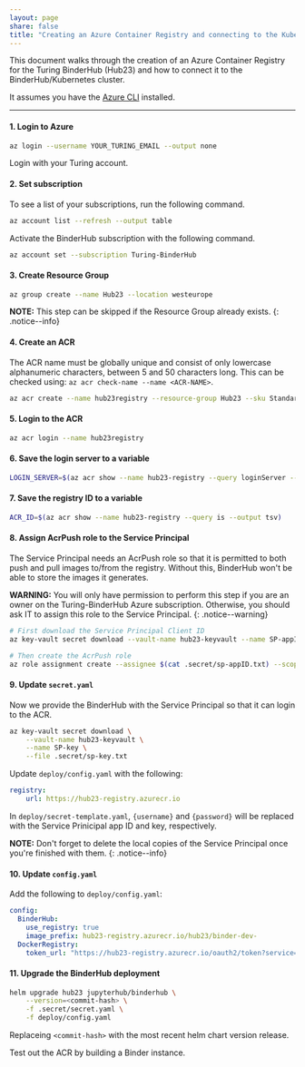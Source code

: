 ```yaml
---
layout: page
share: false
title: "Creating an Azure Container Registry and connecting to the Kubernetes Cluster"
---
```


This document walks through the creation of an Azure Container Registry for the Turing BinderHub (Hub23) and how to connect it to the BinderHub/Kubernetes cluster.

It assumes you have the [Azure CLI](https://docs.microsoft.com/en-us/cli/azure/install-azure-cli?view=azure-cli-latest) installed.

---

#### 1. Login to Azure

```bash
az login --username YOUR_TURING_EMAIL --output none
```

Login with your Turing account.

#### 2. Set subscription

To see a list of your subscriptions, run the following command.

```bash
az account list --refresh --output table
```

Activate the BinderHub subscription with the following command.

```bash
az account set --subscription Turing-BinderHub
```

#### 3. Create Resource Group

```bash
az group create --name Hub23 --location westeurope
```

**NOTE:** This step can be skipped if the Resource Group already exists.
{: .notice--info}

#### 4. Create an ACR

The ACR name must be globally unique and consist of only lowercase alphanumeric characters, between 5 and 50 characters long.
This can be checked using: `az acr check-name --name <ACR-NAME>`.

```bash
az acr create --name hub23registry --resource-group Hub23 --sku Standard
```

#### 5. Login to the ACR

```bash
az acr login --name hub23registry
```

#### 6. Save the login server to a variable

```bash
LOGIN_SERVER=$(az acr show --name hub23-registry --query loginServer --output tsv)
```

#### 7. Save the registry ID to a variable

```bash
ACR_ID=$(az acr show --name hub23-registry --query is --output tsv)
```

#### 8. Assign AcrPush role to the Service Principal

The Service Principal needs an AcrPush role so that it is permitted to both push and pull images to/from the registry.
Without this, BinderHub won't be able to store the images it generates.

**WARNING:** You will only have permission to perform this step if you are an owner on the Turing-BinderHub Azure subscription.
Otherwise, you should ask IT to assign this role to the Service Principal.
{: .notice--warning}

```bash
# First download the Service Principal Client ID
az key-vault secret download --vault-name hub23-keyvault --name SP-appID --file .secret/sp-appID.txt

# Then create the AcrPush role
az role assignment create --assignee $(cat .secret/sp-appID.txt) --scope $ACR_ID --role AcrPush
```

#### 9. Update `secret.yaml`

Now we provide the BinderHub with the Service Principal so that it can login to the ACR.

```bash
az key-vault secret download \
    --vault-name hub23-keyvault \
    --name SP-key \
    --file .secret/sp-key.txt
```

Update `deploy/config.yaml` with the following:

```yaml
registry:
    url: https://hub23-registry.azurecr.io
```

In `deploy/secret-template.yaml`, `{username}` and `{password}` will be replaced with the Service Prinicipal app ID and key, respectively.

**NOTE:** Don't forget to delete the local copies of the Service Principal once you're finished with them.
{: .notice--info}

#### 10. Update `config.yaml`

Add the following to `deploy/config.yaml`:

```yaml
config:
  BinderHub:
    use_registry: true
    image_prefix: hub23-registry.azurecr.io/hub23/binder-dev-
  DockerRegistry:
    token_url: "https://hub23-registry.azurecr.io/oauth2/token?service=hub23-registry.azurecr.io"
```

#### 11. Upgrade the BinderHub deployment

```bash
helm upgrade hub23 jupyterhub/binderhub \
    --version=<commit-hash> \
    -f .secret/secret.yaml \
    -f deploy/config.yaml
```

Replaceing `<commit-hash>` with the most recent helm chart version release.

Test out the ACR by building a Binder instance.
